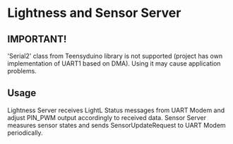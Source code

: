 # Lightness and Sensor Server

## IMPORTANT!
'Serial2' class from Teensyduino library is not supported (project has own implementation of UART1 based on DMA). Using
it may cause application problems.

## Usage
Lightness Server receives LightL Status messages from UART Modem and adjust PIN_PWM output accordingly to received data.
Sensor Server measures sensor states and sends SensorUpdateRequest to UART Modem periodically.